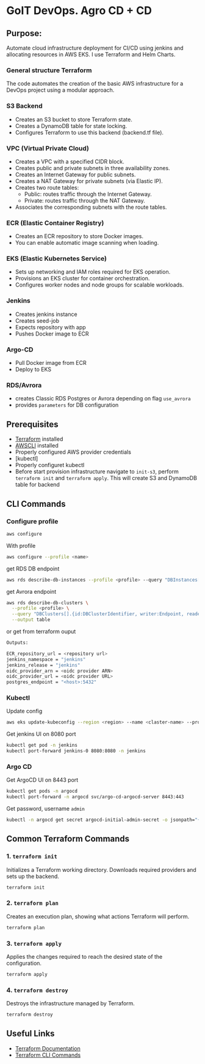 # GoIT DevOps. Agro CD + CD

## Purpose:
Automate cloud infrastructure deployment for CI/CD using jenkins and allocating resources in AWS EKS. 
I use Terraform and Helm Charts.

### General structure Terraform
The code automates the creation of the basic AWS infrastructure for a DevOps project using a modular approach.

### S3 Backend
* Creates an S3 bucket to store Terraform state.
* Creates a DynamoDB table for state locking.
* Configures Terraform to use this backend (backend.tf file).
### VPC (Virtual Private Cloud)
* Creates a VPC with a specified CIDR block.
* Creates public and private subnets in three availability zones.
* Creates an Internet Gateway for public subnets.
* Creates a NAT Gateway for private subnets (via Elastic IP).
* Creates two route tables:
    * Public: routes traffic through the Internet Gateway.
    * Private: routes traffic through the NAT Gateway.
* Associates the corresponding subnets with the route tables.

### ECR (Elastic Container Registry)
* Creates an ECR repository to store Docker images.
* You can enable automatic image scanning when loading.

### EKS (Elastic Kubernetes Service)
* Sets up networking and IAM roles required for EKS operation.
* Provisions an EKS cluster for container orchestration.
* Configures worker nodes and node groups for scalable workloads.

### Jenkins
* Creates jenkins instance
* Creates seed-job
* Expects repository with app
* Pushes Docker image to ECR

### Argo-CD
* Pull Docker image from ECR
* Deploy to EKS

### RDS/Avrora
* creates Classic RDS Postgres or Avrora depending on flag `use_avrora`
* provides `parameters` for DB configuration

## Prerequisites

- [Terraform](https://www.terraform.io/downloads.html) installed
- [AWSCLI](https://docs.aws.amazon.com/cli/latest/userguide/getting-started-install.html) installed
- Properly configured AWS provider credentials
- [kubectl]
- Properly configuret kubectl
- Before start provision infrastructure navigate to `init-s3`, perform `terraform init` and `terraform apply`. This will create S3 and DynamoDB table for backend


## CLI Commands

### Configure profile

```sh
aws configure
```

With profile
```sh
aws configure --profile <name>
```

get RDS DB endpoint
```sh
aws rds describe-db-instances --profile <profile> --query "DBInstances[0].Endpoint" --output json
``` 

get Avrora endpoint 
```sh 
aws rds describe-db-clusters \
  --profile <profile> \
  --query "DBClusters[].{id:DBClusterIdentifier, writer:Endpoint, reader:ReaderEndpoint, port:Port}" \
  --output table
```

or get from terraform ouput
```sh
Outputs:

ECR_repository_url = <repository url>
jenkins_namespace = "jenkins"
jenkins_release = "jenkins"
oidc_provider_arn = <oidc provider ARN>
oidc_provider_url = <oidc provider URL>
postgres_endpoint = "<host>:5432"
```

### Kubectl
Update config
```sh
aws eks update-kubeconfig --region <region> --name <claster-name> --profile <profile>
```
Get jenkins UI on 8080 port
```sh
kubectl get pod -n jenkins
kubectl port-forward jenkins-0 8080:8080 -n jenkins
```

### Argo CD
Get ArgoCD UI on 8443 port
```sh
kubectl get pods -n argocd
kubectl port-forward -n argocd svc/argo-cd-argocd-server 8443:443
```
Get password, username `admin`
```sh
kubectl -n argocd get secret argocd-initial-admin-secret -o jsonpath="{.data.password}" | base64 -d
```

## Common Terraform Commands

### 1. `terraform init`
Initializes a Terraform working directory. Downloads required providers and sets up the backend.

```sh
terraform init
```

### 2. `terraform plan`
Creates an execution plan, showing what actions Terraform will perform.

```sh
terraform plan
```

### 3. `terraform apply`
Applies the changes required to reach the desired state of the configuration.

```sh
terraform apply
```

### 4. `terraform destroy`
Destroys the infrastructure managed by Terraform.

```sh
terraform destroy
```

## Useful Links

- [Terraform Documentation](https://www.terraform.io/docs)
- [Terraform CLI Commands](https://developer.hashicorp.com/terraform/cli/commands)

